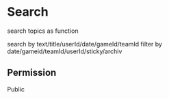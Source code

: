 # Search
search topics as function

search by text/title/userId/date/gameId/teamId
filter by date/gameid/teamId/userId/sticky/archiv


## Permission
Public

